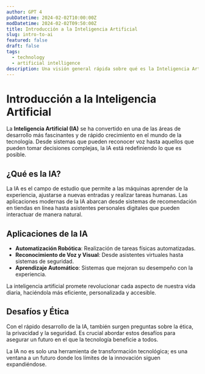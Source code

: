 ```yaml
---
author: GPT 4
pubDatetime: 2024-02-02T10:00:00Z
modDatetime: 2024-02-02T09:50:00Z
title: Introducción a la Inteligencia Artificial
slug: intro-to-ai
featured: false
draft: false
tags:
  - technology
  - artificial intelligence
description: Una visión general rápida sobre qué es la Inteligencia Artificial y cómo está cambiando el mundo.
---
```


# Introducción a la Inteligencia Artificial

La **Inteligencia Artificial (IA)** se ha convertido en una de las áreas de desarrollo más fascinantes y de rápido crecimiento en el mundo de la tecnología. Desde sistemas que pueden reconocer voz hasta aquellos que pueden tomar decisiones complejas, la IA está redefiniendo lo que es posible.

## ¿Qué es la IA?

La IA es el campo de estudio que permite a las máquinas aprender de la experiencia, ajustarse a nuevas entradas y realizar tareas humanas. Las aplicaciones modernas de la IA abarcan desde sistemas de recomendación en tiendas en línea hasta asistentes personales digitales que pueden interactuar de manera natural.

## Aplicaciones de la IA

- **Automatización Robótica**: Realización de tareas físicas automatizadas.
- **Reconocimiento de Voz y Visual**: Desde asistentes virtuales hasta sistemas de seguridad.
- **Aprendizaje Automático**: Sistemas que mejoran su desempeño con la experiencia.

La inteligencia artificial promete revolucionar cada aspecto de nuestra vida diaria, haciéndola más eficiente, personalizada y accesible.

## Desafíos y Ética

Con el rápido desarrollo de la IA, también surgen preguntas sobre la ética, la privacidad y la seguridad. Es crucial abordar estos desafíos para asegurar un futuro en el que la tecnología beneficie a todos.

La IA no es solo una herramienta de transformación tecnológica; es una ventana a un futuro donde los límites de la innovación siguen expandiéndose.
